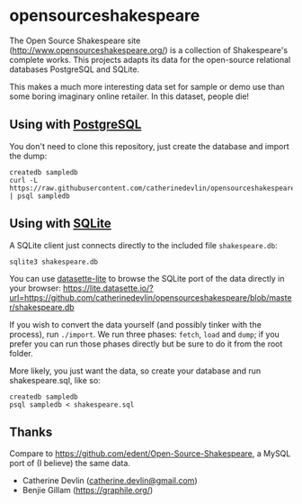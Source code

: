 # opensourceshakespeare

The Open Source Shakespeare site (http://www.opensourceshakespeare.org/) is a collection of Shakespeare's complete works. This projects adapts its data for the open-source relational databases PostgreSQL and SQLite.

This makes a much more interesting data set for sample or demo use than some boring imaginary online retailer. In this dataset, people die!

## Using with [PostgreSQL](https://www.postgresql.org/)

You don't need to clone this repository, just create the database and import the dump:

```
createdb sampledb
curl -L https://raw.githubusercontent.com/catherinedevlin/opensourceshakespeare/master/shakespeare.sql | psql sampledb
```
## Using with [SQLite](https://sqlite.org/index.html)


A SQLite client just connects directly to the included file `shakespeare.db`:

    sqlite3 shakespeare.db

You can use [datasette-lite](https://github.com/catherinedevlin/opensourceshakespeare.git) to browse the SQLite port of the data directly in your browser: https://lite.datasette.io/?url=https://github.com/catherinedevlin/opensourceshakespeare/blob/master/shakespeare.db

If you wish to convert the data yourself (and possibly tinker with the process), run `./import`. We run three phases: `fetch`, `load` and `dump`; if you prefer you can run those phases directly but be sure to do it from the root folder.

More likely, you just want the data, so create your database and run shakespeare.sql, like so:

```
createdb sampledb
psql sampledb < shakespeare.sql
```

## Thanks

Compare to https://github.com/edent/Open-Source-Shakespeare, a MySQL port of (I believe) the same data.

- Catherine Devlin (catherine.devlin@gmail.com)
- Benjie Gillam (https://graphile.org/)
